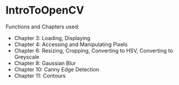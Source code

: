 # IntroToOpenCV

Functions and Chapters used:
 - Chapter 3: Loading, Displaying
 - Chapter 4: Accessing and Manipulating Pixels
 - Chapter 6: Resizing, Cropping, Converting to HSV, Converting to Greyscale
 - Chapter 8: Gaussian Blur
 - Chapter 10: Canny Edge Detection
 - Chapter 11: Contours
